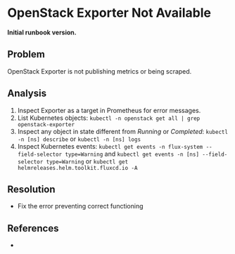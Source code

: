 # OpenStack Exporter Not Available

**Initial runbook version.**

## Problem

OpenStack Exporter is not publishing metrics or being scraped.

## Analysis
 1. Inspect Exporter as a target in Prometheus for error messages.
 2. List Kubernetes objects: `kubectl -n openstack get all | grep openstack-exporter`
 3. Inspect any object in state different from *Running* or *Completed*: `kubectl -n [ns] describe` or `kubectl -n [ns] logs`
 4. Inspect Kubernetes events: `kubectl get events -n flux-system --field-selector type=Warning` and `kubectl get events -n [ns] --field-selector type=Warning` or `kubectl get helmreleases.helm.toolkit.fluxcd.io -A`

## Resolution
 * Fix the error preventing correct functioning

## References
 * 
